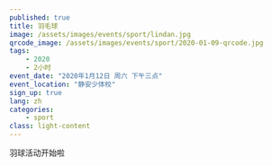```yaml
---
published: true
title: 羽毛球
image: /assets/images/events/sport/lindan.jpg
qrcode_image: /assets/images/events/sport/2020-01-09-qrcode.jpg
tags: 
    - 2020
    - 2小时
event_date: "2020年1月12日 周六 下午三点"
event_location: "静安少体校"
sign_up: true
lang: zh
categories: 
    - sport
class: light-content
---
```


羽球活动开始啦
